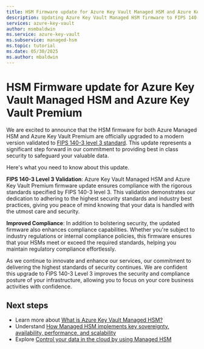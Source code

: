 ```yaml
---
title: HSM Firmware update for Azure Key Vault Managed HSM and Azure Key Vault Premium for enhanced security and compliance
description: Updating Azure Key Vault Managed HSM firmware to FIPS 140-3 level 3 enhances security and compliance, ensuring seamless transitions and continued support for users globally.
services: azure-key-vault
author: msmbaldwin
ms.service: azure-key-vault
ms.subservice: managed-hsm
ms.topic: tutorial
ms.date: 05/30/2025
ms.author: mbaldwin
---
```


# HSM Firmware update for Azure Key Vault Managed HSM and Azure Key Vault Premium

We are excited to announce that the HSM firmware for both Azure Managed HSM and Azure Key Vault Premium are officially upgraded to a modern version validated to [FIPS 140-3 level 3 standard](https://csrc.nist.gov/projects/cryptographic-module-validation-program/certificate/4700). This update represents a significant step forward in our commitment to providing best in class security to safeguard your valuable data.

Here's what you need to know about this update.

**FIPS 140-3 Level 3 Validation**: Azure Key Vault Managed HSM and Azure Key Vault Premium firmware update ensures compliance with the rigorous standards specified by FIPS 140-3 level 3. This validation demonstrates our dedication to adhering to the highest security standards and industry best practices, giving you peace of mind knowing that your data is handled with the utmost care and security.

**Improved Compliance**: In addition to bolstering security, the updated firmware also enhances compliance capabilities. Whether you're subject to industry regulations or internal compliance policies, this firmware ensures that your HSMs meet or exceed the required standards, helping you maintain regulatory compliance effortlessly.

As we continue to innovate and enhance our services, our commitment to delivering the highest standards of security continues. We are confident this upgrade to FIPS 140-3 Level 3 improves the security and compliance posture of your infrastructure, allowing you to focus on your core business activities with confidence.

## Next steps

- Learn more about [What is Azure Key Vault Managed HSM?](overview.md)
- Understand [How Managed HSM implements key sovereignty, availability, performance, and scalability](managed-hsm-technical-details.md)
- Explore [Control your data in the cloud by using Managed HSM](mhsm-control-data.md)
